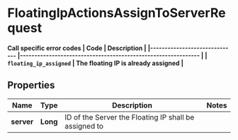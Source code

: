 

# FloatingIpActionsAssignToServerRequest

#### Call specific error codes  | Code                          | Description                                                   | |------------------------------ |-------------------------------------------------------------- | | `floating_ip_assigned`        | The floating IP is already assigned                           | 

## Properties

| Name | Type | Description | Notes |
|------------ | ------------- | ------------- | -------------|
|**server** | **Long** | ID of the Server the Floating IP shall be assigned to |  |



